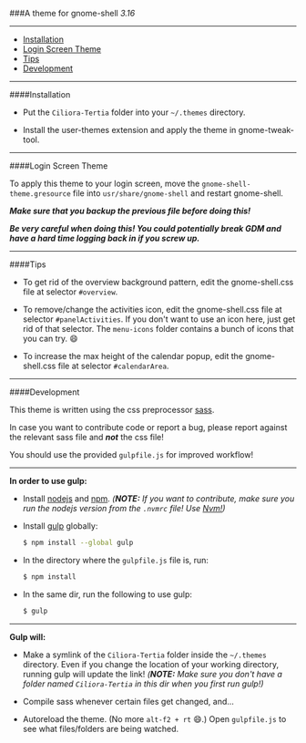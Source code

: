 
###A theme for gnome-shell _3.16_

---

* [Installation](#installation)
* [Login Screen Theme](#login-screen-theme)
* [Tips](#tips)
* [Development](#development)

---

####Installation

* Put the `Ciliora-Tertia` folder into your `~/.themes` directory.

* Install the user-themes extension and apply the theme in gnome-tweak-tool.

---

####Login Screen Theme

To apply this theme to your login screen, move the `gnome-shell-theme.gresource` file into `usr/share/gnome-shell` and restart gnome-shell.

__*Make sure that you backup the previous file before doing this!*__

__*Be very careful when doing this! You could potentially break GDM and have a hard time logging back in if you screw up.*__

---

####Tips

* To get rid of the overview background pattern, edit the gnome-shell.css file at selector `#overview`.

* To remove/change the activities icon, edit the gnome-shell.css file at selector `#panelActivities`. If you don't want to use an icon here, just get rid of that selector. The `menu-icons` folder contains a bunch of icons that you can try. :smile:

* To increase the max height of the calendar popup, edit the gnome-shell.css file at selector `#calendarArea`.

---

####Development

This theme is written using the css preprocessor [sass](http://sass-lang.com/).

In case you want to contribute code or report a bug, please report against the relevant sass file and **_not_** the css file!

You should use the provided `gulpfile.js` for improved workflow!

---

__In order to use gulp:__

* Install [nodejs](https://nodejs.org/) and [npm](https://www.npmjs.com/). *(__NOTE:__ If you want to contribute, make sure you run the nodejs version from the `.nvmrc` file!
Use [Nvm!](https://github.com/creationix/nvm))*

* Install [gulp](http://gulpjs.com/) globally:
    ```sh
    $ npm install --global gulp
    ```

* In the directory where the `gulpfile.js` file is, run:
    ```sh
    $ npm install
    ```

* In the same dir, run the following to use gulp:
    ```sh
    $ gulp
    ```

---

__Gulp will:__

* Make a symlink of the `Ciliora-Tertia` folder inside the `~/.themes` directory. Even if you change the location of your working directory, running gulp will update the link! *(__NOTE:__ Make sure you don't have a folder named `Ciliora-Tertia` in this dir when you first run gulp!)*

* Compile sass whenever certain files get changed, and...

* Autoreload the theme. (No more `alt-f2 + rt` :smile:.) Open `gulpfile.js` to see what files/folders are being watched.
